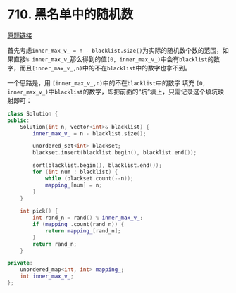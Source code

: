 # 710. 黑名单中的随机数

[原题链接](https://leetcode-cn.com/problems/random-pick-with-blacklist/)

首先考虑`inner_max_v_ = n - blacklist.size()`为实际的随机数个数的范围，如果直接`% inner_max_v_`那么得到的值`[0, inner_max_v_)`中会有`blacklist`的数字，而且`[inner_max_v_,n)`中的不在`blacklist`中的数字也拿不到。

一个思路是，用 `[inner_max_v_,n)`中的不在`blacklist`中的数字 填充 `[0, inner_max_v_)`中`blacklist`的数字，即把前面的“坑”填上，只需记录这个填坑映射即可：

```cpp
class Solution {
public:
    Solution(int n, vector<int>& blacklist) {
        inner_max_v_ = n - blacklist.size();

        unordered_set<int> blackset;
        blackset.insert(blacklist.begin(), blacklist.end());

        sort(blacklist.begin(), blacklist.end());
        for (int num : blacklist) {
            while (blackset.count(--n));
            mapping_[num] = n;
        }
    }
    
    int pick() {
        int rand_n = rand() % inner_max_v_;
        if (mapping_.count(rand_n)) {
            return mapping_[rand_n];
        }
        return rand_n;
    }

private:
    unordered_map<int, int> mapping_;
    int inner_max_v_;
};
```
